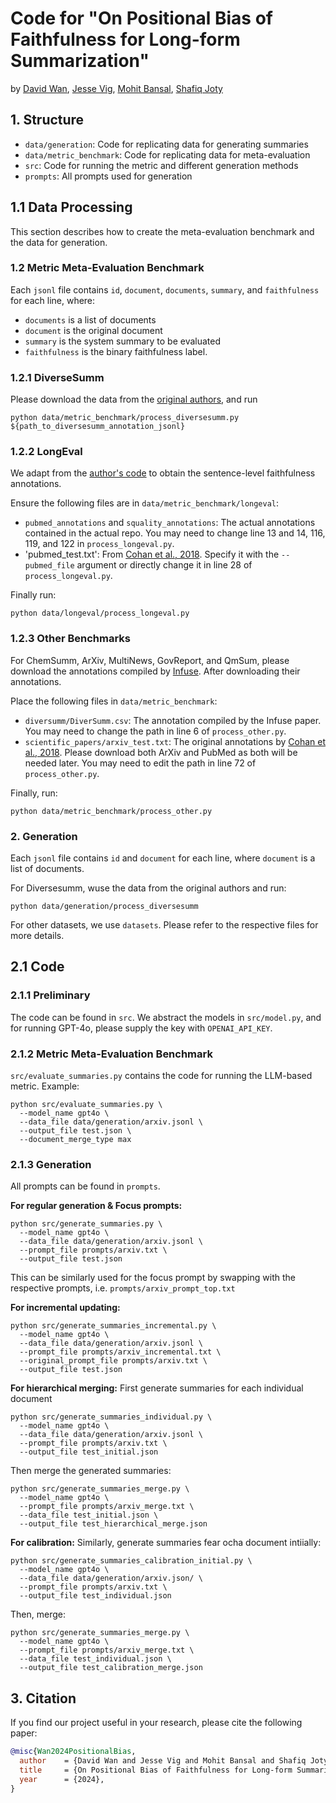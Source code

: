 
# Code for "On Positional Bias of Faithfulness for Long-form Summarization"

by  [David Wan](https://meetdavidwan.github.io/),
[Jesse Vig](https://jessevig.com/),
[Mohit Bansal](https://www.cs.unc.edu/~mbansal/),
[Shafiq Joty](https://raihanjoty.github.io/)

## 1. Structure
- `data/generation`: Code for replicating data for generating summaries
- `data/metric_benchmark`: Code for replicating data for meta-evaluation
- `src`: Code for running the metric and different generation methods
- `prompts`: All prompts used for generation

## 1.1 Data Processing
This section describes how to create the meta-evaluation benchmark and the data for generation.

### 1.2 Metric Meta-Evaluation Benchmark
Each `jsonl` file contains `id`, `document`, `documents`, `summary`, and `faithfulness` for each line, where:
- `documents` is a list of documents
- `document` is the original document
- `summary` is the system summary to be evaluated
- `faithfulness` is the binary faithfulness label.

### 1.2.1 DiverseSumm

Please download the data from the [original authors](https://github.com/salesforce/DiverseSumm), and run
```
python data/metric_benchmark/process_diversesumm.py ${path_to_diversesumm_annotation_jsonl}
```


### 1.2.2 LongEval

We adapt from the [author's code](https://github.com/martiansideofthemoon/longeval-summarization) to obtain the sentence-level faithfulness annotations.

Ensure the following files are in `data/metric_benchmark/longeval`:
- `pubmed_annotations` and `squality_annotations`: The actual annotations contained in the actual repo. You may need to change line 13 and 14, 116, 119, and 122 in `process_longeval.py`.
- 'pubmed_test.txt': From [Cohan et al., 2018](https://github.com/armancohan/long-summarization). Specify it with the `--pubmed_file` argument or directly change it in line 28 of `process_longeval.py`.


Finally run:
```
python data/longeval/process_longeval.py
```


### 1.2.3 Other Benchmarks
For ChemSumm, ArXiv, MultiNews, GovReport, and QmSum, please download the annotations compiled by [Infuse](https://github.com/HJZnlp/infuse). After downloading their annotations.

Place the following files in `data/metric_benchmark`:
- `diversumm/DiverSumm.csv`: The annotation compiled by the Infuse paper. You may need to change the path in line 6 of `process_other.py`.
- `scientific_papers/arxiv_test.txt`: The original annotations by [Cohan et al., 2018](https://github.com/armancohan/long-summarization). Please download both ArXiv and PubMed as both will be needed later. You may need to edit the path in line 72 of `process_other.py`.

Finally, run:
```
python data/metric_benchmark/process_other.py
````

### 2. Generation
Each `jsonl` file contains `id` and `document` for each line, where `document` is a list of documents.

For Diversesumm, wuse the data from the original authors and run: 
```
python data/generation/process_diversesumm
```

For other datasets, we use `datasets`. Please refer to the respective files for more details.

##  2.1 Code

### 2.1.1 Preliminary
The code can be found in `src`. We abstract the models in `src/model.py`, and for running GPT-4o, please supply the key with `OPENAI_API_KEY`.

### 2.1.2 Metric Meta-Evaluation Benchmark
`src/evaluate_summaries.py` contains the code for running the LLM-based metric. Example:

```
python src/evaluate_summaries.py \
  --model_name gpt4o \
  --data_file data/generation/arxiv.jsonl \
  --output_file test.json \
  --document_merge_type max
```

### 2.1.3 Generation
All prompts can be found in `prompts`.

**For regular generation & Focus prompts:**
```
python src/generate_summaries.py \
  --model_name gpt4o \
  --data_file data/generation/arxiv.jsonl \
  --prompt_file prompts/arxiv.txt \
  --output_file test.json
```
This can be similarly used for the focus prompt by swapping with the respective prompts, i.e. `prompts/arxiv_prompt_top.txt`

**For incremental updating:**
```
python src/generate_summaries_incremental.py \
  --model_name gpt4o \
  --data_file data/generation/arxiv.jsonl \
  --prompt_file prompts/arxiv_incremental.txt \
  --original_prompt_file prompts/arxiv.txt \
  --output_file test.json 
```

**For hierarchical merging:**
First generate summaries for each individual document
```
python src/generate_summaries_individual.py \
  --model_name gpt4o \
  --data_file data/generation/arxiv.jsonl \
  --prompt_file prompts/arxiv.txt \
  --output_file test_initial.json
```

Then merge the generated summaries:
```
python src/generate_summaries_merge.py \
  --model_name gpt4o \
  --prompt_file prompts/arxiv_merge.txt \
  --data_file test_initial.json \
  --output_file test_hierarchical_merge.json

```

**For calibration:**
Similarly, generate summaries fear ocha document intiially:
```
python src/generate_summaries_calibration_initial.py \
  --model_name gpt4o \
  --data_file data/generation/arxiv.json/ \
  --prompt_file prompts/arxiv.txt \
  --output_file test_individual.json
```

Then, merge:
```
python src/generate_summaries_merge.py \
  --model_name gpt4o \
  --prompt_file prompts/arxiv_merge.txt \
  --data_file test_individual.json \
  --output_file test_calibration_merge.json
```

## 3. Citation

If you find our project useful in your research, please cite the following paper:

```bibtex
@misc{Wan2024PositionalBias,
  author    = {David Wan and Jesse Vig and Mohit Bansal and Shafiq Joty},
  title     = {On Positional Bias of Faithfulness for Long-form Summarization},
  year      = {2024},
}
```